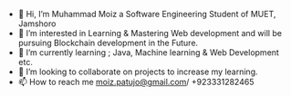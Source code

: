 - 👋 Hi, I’m Muhammad Moiz a Software Engineering Student of MUET, Jamshoro
- 👀 I’m interested in Learning & Mastering Web development and will be pursuing Blockchain development in the Future.
- 🌱 I’m currently learning ; Java, Machine learning & Web Development etc.
- 💞️ I’m looking to collaborate on projects to increase my learning. 
- 📫 How to reach me moiz.patujo@gmail.com/ +923331282465

<!---
Moiz125/Moiz125 is a ✨ special ✨ repository because its `README.md` (this file) appears on your GitHub profile.
You can click the Preview link to take a look at your changes.
--->
